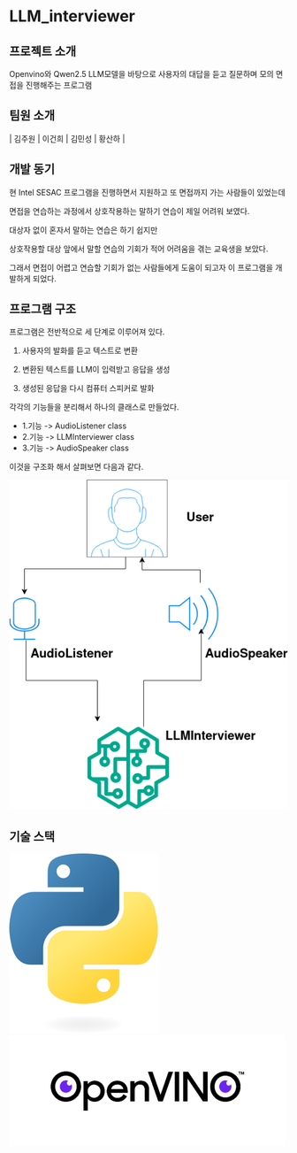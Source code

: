 # LLM_interviewer 
## 프로젝트 소개

Openvino와 Qwen2.5 LLM모델을 바탕으로 
사용자의 대답을 듣고 질문하며 모의 면접을 진행해주는 프로그램

## 팀원 소개
| 김주원 | 이건희 | 김민성 | 황산하 | 



## 개발 동기
현 Intel SESAC 프로그램을 진행하면서 지원하고 또 면접까지 가는 사람들이 있었는데

면접을 연습하는 과정에서 상호작용하는 말하기 연습이 제일 어려워 보였다.

대상자 없이 혼자서 말하는 연습은 하기 쉽지만 

상호작용할 대상 앞에서 말할 연습의 기회가 적어 어려움을 겪는 교육생을 보았다.

그래서 면접이 어렵고 연습할 기회가 없는 사람들에게 도움이 되고자 이 프로그램을 개발하게 되었다. 


## 프로그램 구조 
프로그램은 전반적으로 세 단계로 이루어져 있다. 

1. 사용자의 발화를 듣고 텍스트로 변환

2. 변환된 텍스트를 LLM이 입력받고 응답을 생성

3. 생성된 응답을 다시 컴퓨터 스피커로 발화

각각의 기능들을 분리해서 하나의 클래스로 만들었다. 

- 1.기능 -> AudioListener class
- 2.기능 -> LLMInterviewer class
- 3.기능 -> AudioSpeaker class 

이것을 구조화  해서 살펴보면 다음과 같다. 

![architecture](./images/LLM_Interview_architecture.drawio.png)


## 기술 스택
![logo](./images/python-logo-only.png)
![logo](./images/openvino.png)